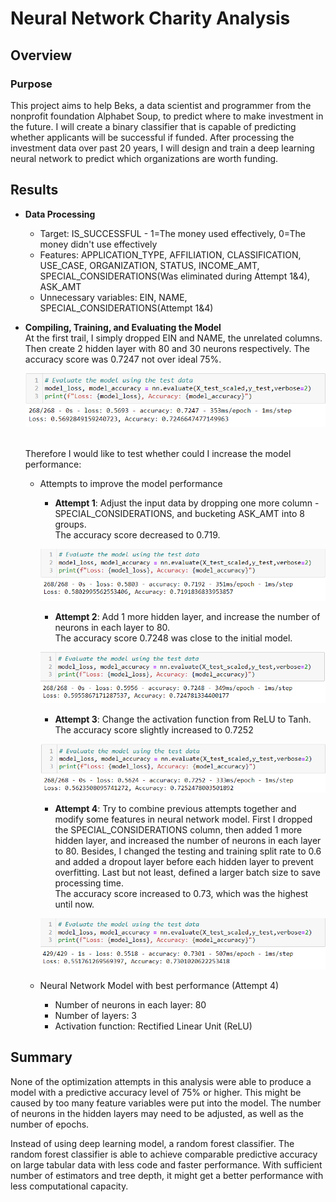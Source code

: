 # Neural Network Charity Analysis

## Overview
### Purpose
This project aims to help Beks, a data scientist and programmer from the nonprofit foundation Alphabet Soup, to predict where to make investment in the future. I will create a binary classifier that is capable of predicting whether applicants will be successful if funded. After processing the investment data over past 20 years, I will design and train a deep learning neural network to predict which organizations are worth funding.   

## Results
- **Data Processing**
  - Target: IS_SUCCESSFUL - 1=The money used effectively, 0=The money didn't use effectively
  - Features: APPLICATION_TYPE, AFFILIATION, CLASSIFICATION, USE_CASE, ORGANIZATION, STATUS, INCOME_AMT, SPECIAL_CONSIDERATIONS(Was eliminated during Attempt 1&4), ASK_AMT 
  - Unnecessary variables: EIN, NAME, SPECIAL_CONSIDERATIONS(Attempt 1&4)
 
- **Compiling, Training, and Evaluating the Model**
  <br> At the first trail, I simply dropped EIN and NAME, the unrelated columns. Then create 2 hidden layer with 80 and 30 neurons respectively. The accuracy score was 0.7247 not over ideal 75%.
  <p align="center">
  <img src="https://github.com/Jarviniazh/Module_19_Challenge_Neural_Network_Charity_Analysis/blob/main/Resources/D2_Accuracy.png"> 
  </p>
  <br> Therefore I would like to test whether could I increase the model performance:
  
  - Attempts to improve the model performance
    - **Attempt 1**: Adjust the input data by dropping one more column - SPECIAL_CONSIDERATIONS, and bucketing ASK_AMT into 8 groups.<br> The accuracy score decreased to 0.719.
    <p align="center">
    <img src="https://github.com/Jarviniazh/Module_19_Challenge_Neural_Network_Charity_Analysis/blob/main/Resources/D3_Atp1_Accuracy.png">
    </p>
    
    - **Attempt 2**: Add 1 more hidden layer, and increase the number of neurons in each layer to 80.<br> The accuracy score 0.7248 was close to the initial model.
    <p align="center">
    <img src="https://github.com/Jarviniazh/Module_19_Challenge_Neural_Network_Charity_Analysis/blob/main/Resources/D3_Atp2_Accuracy.png">
    </p> 
    
    - **Attempt 3**: Change the activation function from ReLU to Tanh.<br> The accuracy score slightly increased to 0.7252 
    <p align="center">
    <img src="https://github.com/Jarviniazh/Module_19_Challenge_Neural_Network_Charity_Analysis/blob/main/Resources/D3_Atp3_Accuracy.png">
    </p>
    
    - **Attempt 4**: Try to combine previous attempts together and modify some features in neural network model. First I dropped the SPECIAL_CONSIDERATIONS column, then added 1 more hidden layer, and increased the number of neurons in each layer to 80. Besides, I changed the testing and training split rate to 0.6 and added a dropout layer before each hidden layer to prevent overfitting. Last but not least, defined a larger batch size to save processing time. <br> The accuracy score increased to 0.73, which was the highest until now. 
    <p align="center">
    <img src="https://github.com/Jarviniazh/Module_19_Challenge_Neural_Network_Charity_Analysis/blob/main/Resources/D3_Atp4_Accuracy.png">
    </p>
    
  - Neural Network Model with best performance (Attempt 4)
    - Number of neurons in each layer: 80
    - Number of layers: 3
    - Activation function: Rectified Linear Unit (ReLU) 

## Summary   
None of the optimization attempts in this analysis were able to produce a model with a predictive accuracy level of 75% or higher. This might be caused by too many feature variables were put into the model. The number of neurons in the hidden layers may need to be adjusted, as well as the number of epochs. 

Instead of using deep learning model, a random forest classifier. The random forest classifier is able to achieve comparable predictive accuracy on large tabular data with less code and faster performance. With sufficient number of estimators and tree depth, it might get a better performance with less computational capacity.

